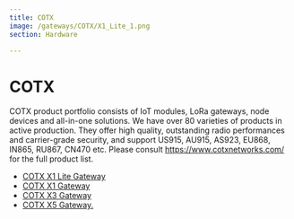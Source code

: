 ```yaml
---
title: COTX
image: /gateways/COTX/X1_Lite_1.png
section: Hardware

---
```


# COTX

COTX product portfolio consists of IoT modules, LoRa gateways, node devices and all-in-one solutions. We have over 80 varieties of products in active production. 
They offer high quality, outstanding radio performances and carrier-grade security, and support US915, AU915, AS923, EU868, IN865, RU867, CN470 etc. 
Please consult https://www.cotxnetworks.com/ for the full product list.     

- [COTX X1 Lite Gateway](https://www.thethingsnetwork.org/docs/gateways/COTX/X1_lite.html)
- [COTX X1 Gateway](https://www.thethingsnetwork.org/docs/gateways/COTX/X1.html)
- [COTX X3 Gateway](https://www.thethingsnetwork.org/docs/gateways/COTX/X3.html)
- [COTX X5 Gateway.](https://www.thethingsnetwork.org/docs/gateways/COTX/X5.html)

